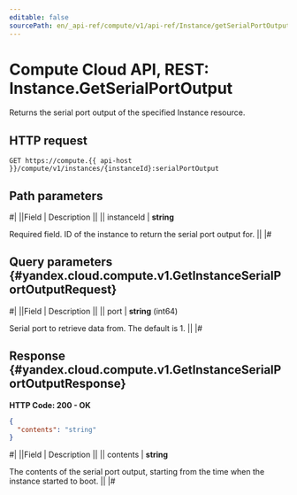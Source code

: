 ```yaml
---
editable: false
sourcePath: en/_api-ref/compute/v1/api-ref/Instance/getSerialPortOutput.md
---
```


# Compute Cloud API, REST: Instance.GetSerialPortOutput

Returns the serial port output of the specified Instance resource.

## HTTP request

```
GET https://compute.{{ api-host }}/compute/v1/instances/{instanceId}:serialPortOutput
```

## Path parameters

#|
||Field | Description ||
|| instanceId | **string**

Required field. ID of the instance to return the serial port output for. ||
|#

## Query parameters {#yandex.cloud.compute.v1.GetInstanceSerialPortOutputRequest}

#|
||Field | Description ||
|| port | **string** (int64)

Serial port to retrieve data from. The default is 1. ||
|#

## Response {#yandex.cloud.compute.v1.GetInstanceSerialPortOutputResponse}

**HTTP Code: 200 - OK**

```json
{
  "contents": "string"
}
```

#|
||Field | Description ||
|| contents | **string**

The contents of the serial port output, starting from the time when the instance
started to boot. ||
|#